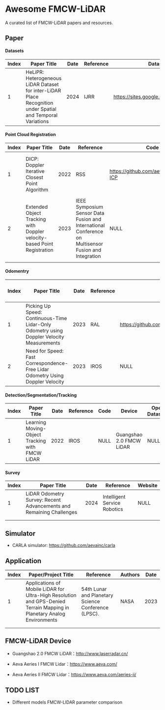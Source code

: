 # Awesome FMCW-LiDAR

A curated list of FMCW-LiDAR papers and resources.

## Paper

#### Datasets

| Index | Paper Title                                                  | Date | Reference | Datasets Link                                | Device         |
| ----- | ------------------------------------------------------------ | ---- | --------- | -------------------------------------------- | -------------- |
| 1     | HeLiPR: Heterogeneous LiDAR Dataset for inter-LiDAR Place Recognition under Spatial and Temporal Variations | 2024 | IJRR     | https://sites.google.com/view/heliprdataset/ | Aeva Aeries II |

#### Point Cloud Registration

| Index | Paper Title                                                  | Date | Reference                                                    | Code                                   | Device                                       |
| ----- | ------------------------------------------------------------ | ---- | ------------------------------------------------------------ | -------------------------------------- | -------------------------------------------- |
| 1     | DICP: Doppler Iterative Closest Point Algorithm              | 2022 | RSS                                                          | https://github.com/aevainc/Doppler-ICP | Aeva Aeries I FMCW Lidar and CARLA simulator |
| 2     | Extended Object Tracking with Doppler velocity-based Point Registration | 2023 | IEEE Symposium Sensor Data Fusion and International Conference on Multisensor Fusion and Integration | NULL                                   | AEVA’s Aeries II  FMCW LiDAR                 |
|       |                                                              |      |                                                              |                                        |                                              |

#### Odomentry

| Index | Paper Title                                                  | Date | Reference | Code                                   | Device                   | Provide Open Datasets？                                      |
| ----- | ------------------------------------------------------------ | ---- | --------- | -------------------------------------- | ------------------------ | ------------------------------------------------------------ |
| 1     | Picking Up Speed: Continuous-Time Lidar-Only Odometry using Doppler Velocity Measurements | 2023 | RAL       | https://github.com/utiasASRL/steam_icp | Aeva Aeries I FMCW Lidar | [link](https://drive.google.com/file/d/1JpQNnXejow3qy1qp5tVzak9qnuFmjYHW/view) |
| 2     | Need for Speed: Fast Correspondence-Free Lidar Odometry Using Doppler Velocity | 2023 | IROS      | NULL                                   | Aeva Aeries I FMCW Lidar | NULL                                                         |

#### Detection/Segmentation/Tracking

| Index | Paper Title                                     | Date | Reference | Code | Device                   | Open Datasets |
| ----- | ----------------------------------------------- | ---- | --------- | ---- | ------------------------ | ------------- |
| 1     | Learning Moving-Object Tracking with FMCW LiDAR | 2022 | IROS      | NULL | Guangshao 2.0 FMCW LiDAR | NULL          |

#### Survey

| Index | Paper Title                                                  | Date | Reference | Website |
| ----- | ------------------------------------------------------------ | ---- | --------- | ------- |
| 1     | LiDAR Odometry Survey: Recent Advancements and Remaining Challenges | 2024 | Intelligent Service Robotics     | NULL    |
|       |                                                              |      |           |         |
|       |                                                              |      |           |         |

## Simulator

- CARLA simulator: https://github.com/aevainc/carla

## Application

| Index | Paper/Project Title                                          | Reference                                           | Authors | Date |
| ----- | ------------------------------------------------------------ | --------------------------------------------------- | ------- | ---- |
| 1     | Applications of Mobile LiDAR for Ultra-High Resolution and GPS-Denied Terrain Mapping in Planetary Analog Environments | 54th Lunar and Planetary Science Conference (LPSC). | NASA    | 2023 |
|       |                                                              |                                                     |         |      |
|       |                                                              |                                                     |         |      |

## FMCW-LiDAR Device

- Guangshao 2.0 FMCW LiDAR：http://www.laserradar.cn/

- Aeva Aeries I FMCW Lidar：https://www.aeva.com/
- Aeva Aeries II FMCW Lidar：https://www.aeva.com/aeries-ii/

## TODO LIST

- Different models FMCW-LIDAR parameter comparison
